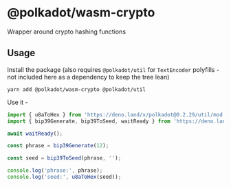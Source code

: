 # @polkadot/wasm-crypto

Wrapper around crypto hashing functions

## Usage

Install the package (also requires `@polkadot/util` for `TextEncoder` polyfills - not included here as a dependency to keep the tree lean)

`yarn add @polkadot/wasm-crypto @polkadot/util`

Use it -

```js
import { u8aToHex } from 'https://deno.land/x/polkadot@0.2.29/util/mod.ts';
import { bip39Generate, bip39ToSeed, waitReady } from 'https://deno.land/x/polkadot@0.2.29/wasm-crypto/mod.ts';

await waitReady();

const phrase = bip39Generate(12);

const seed = bip39ToSeed(phrase, '');

console.log('phrase:', phrase);
console.log('seed:', u8aToHex(seed));
```
